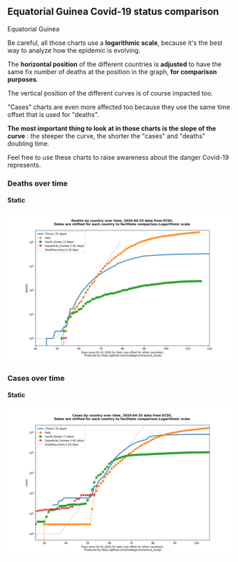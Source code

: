 ## Equatorial Guinea Covid-19 status comparison 

Equatorial Guinea



Be careful, all those charts use a **logarithmic scale**, because it's the best way to analyze how the epidemic is evolving.
 
The **horizontal position** of the different countries is **adjusted** to have the same fix number of deaths at the position in the graph, **for comparison purposes**.

The vertical position of the different curves is of course impacted too.

"Cases" charts are even more affected too because they use the same time offset that is used for "deaths".

**The most important thing to look at in those charts is the slope of the curve** : the steeper the curve, the shorter the "cases" and "deaths" doubling time.

Feel free to use these charts to raise awareness about the danger Covid-19 represents. 


 
### Deaths over time
 
#### Static
![Equatorial Guinea covid-19 deaths static chart](https://raw.githubusercontent.com/madlag/coronavirus_study/master/notebooks/graphs/2020-04-25/countries/Equatorial_Guinea/2020-04-25_Equatorial_Guinea_deaths.png "Equatorial Guinea covid-19 deaths static chart")   

 
### Cases over time
 
#### Static
![Equatorial Guinea covid-19 cases static chart](https://raw.githubusercontent.com/madlag/coronavirus_study/master/notebooks/graphs/2020-04-25/countries/Equatorial_Guinea/2020-04-25_Equatorial_Guinea_cases.png "Equatorial Guinea covid-19 cases static chart")   

